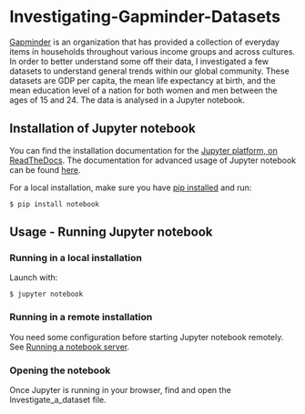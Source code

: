 # Investigating-Gapminder-Datasets

[Gapminder](https://www.gapminder.org/) is an organization that has provided a collection of everyday items in households throughout various income groups and across cultures. In order to better understand some off their data, I investigated a few datasets to understand general trends within our global community. These datasets are GDP per capita, the mean life expectancy at birth, and the mean education level of a nation for both women and men between the ages of 15 and 24. The data is analysed in a Jupyter notebook.


## Installation of Jupyter notebook
You can find the installation documentation for the
[Jupyter platform, on ReadTheDocs](https://jupyter.readthedocs.io/en/latest/install.html).
The documentation for advanced usage of Jupyter notebook can be found
[here](https://jupyter-notebook.readthedocs.io/en/latest/).

For a local installation, make sure you have
[pip installed](https://pip.readthedocs.io/en/stable/installing/) and run:

    $ pip install notebook

## Usage - Running Jupyter notebook

### Running in a local installation

Launch with:

    $ jupyter notebook

### Running in a remote installation

You need some configuration before starting Jupyter notebook remotely. See [Running a notebook server](http://jupyter-notebook.readthedocs.io/en/stable/public_server.html).

### Opening the notebook

Once Jupyter is running in your browser, find and open the Investigate_a_dataset file.
